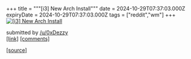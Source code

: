 +++
title = """[i3] New Arch Install"""
date = 2024-10-29T07:37:03.000Z
expiryDate = 2024-10-29T07:37:03.000Z
tags = ["reddit","wm"]
+++
[![[i3] New Arch Install](https://preview.redd.it/8ew06ctcfnxd1.jpeg?width=640&crop=smart&auto=webp&s=f9eac2001a8e4fce958d7e1012b1592ac616bebc "[i3] New Arch Install")](https://www.reddit.com/r/unixporn/comments/1gep23m/i3_new_arch_install/)

submitted by [/u/0xDezzy](https://www.reddit.com/user/0xDezzy)  
[\[link\]](https://i.redd.it/8ew06ctcfnxd1.jpeg) [\[comments\]](https://www.reddit.com/r/unixporn/comments/1gep23m/i3_new_arch_install/)

[[source]](https://www.reddit.com/r/unixporn/comments/1gep23m/i3_new_arch_install/)

